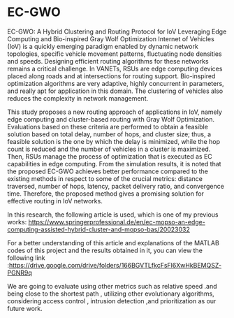 # EC-GWO
EC-GWO: A Hybrid Clustering and Routing Protocol for IoV Leveraging Edge Computing and Bio-inspired Gray Wolf Optimization
Internet of Vehicles (IoV) is a quickly emerging paradigm enabled by dynamic network topologies, specific vehicle movement patterns, fluctuating node densities and speeds. Designing efficient routing algorithms for these networks remains a critical challenge. In VANETs, RSUs are edge computing devices placed along roads and at intersections for routing support. Bio-inspired optimization algorithms are very adaptive, highly concurrent in parameters, and really apt for application in this domain. The clustering of vehicles also reduces the complexity in network management.

This study proposes a new routing approach of applications in IoV, namely edge computing and cluster-based routing with Gray Wolf Optimization. Evaluations based on these criteria are performed to obtain a feasible solution based on total delay, number of hops, and cluster size; thus, a feasible solution is the one by which the delay is minimized, while the hop count is reduced and the number of vehicles in a cluster is maximized. Then, RSUs manage the process of optimization that is executed as EC capabilities in edge computing. From the simulation results, it is noted that the proposed EC-GWO achieves better performance compared to the existing methods in respect to some of the crucial metrics: distance traversed, number of hops, latency, packet delivery ratio, and convergence time. Therefore, the proposed method gives a promising solution for effective routing in IoV networks.

In this research, the following article is used, which is one of my previous works: https://www.springerprofessional.de/en/ec-mopso-an-edge-computing-assisted-hybrid-cluster-and-mopso-bas/20023032

For a better understanding of this article and explanations of the MATLAB codes of this project and the results obtained in it, you can view the following link :https://drive.google.com/drive/folders/166BGVTLfkcFsFl6XwHkBEMQSZ-PGNR9q

We are going to evaluate using other metrics such as relative speed .and being close to the shortest path , utilizing other evolutionary algorithms, considering access control , intrusion detection ,and prioritization  as our future work.
